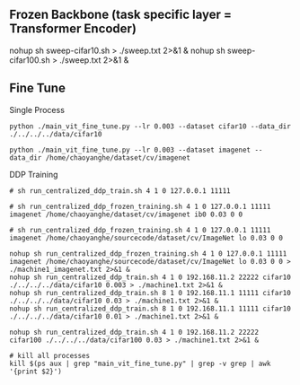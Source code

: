 ## Frozen Backbone (task specific layer = Transformer Encoder)
nohup sh sweep-cifar10.sh > ./sweep.txt 2>&1 &
nohup sh sweep-cifar100.sh > ./sweep.txt 2>&1 &

## Fine Tune
Single Process
```
python ./main_vit_fine_tune.py --lr 0.003 --dataset cifar10 --data_dir ./../../../data/cifar10
```

```
python ./main_vit_fine_tune.py --lr 0.003 --dataset imagenet --data_dir /home/chaoyanghe/dataset/cv/imagenet

```



DDP Training
```
# sh run_centralized_ddp_train.sh 4 1 0 127.0.0.1 11111 

# sh run_centralized_ddp_frozen_training.sh 4 1 0 127.0.0.1 11111 imagenet /home/chaoyanghe/dataset/cv/imagenet ib0 0.03 0 0

# sh run_centralized_ddp_frozen_training.sh 4 1 0 127.0.0.1 11111 imagenet /home/chaoyanghe/sourcecode/dataset/cv/ImageNet lo 0.03 0 0

nohup sh run_centralized_ddp_frozen_training.sh 4 1 0 127.0.0.1 11111 imagenet /home/chaoyanghe/sourcecode/dataset/cv/ImageNet lo 0.03 0 0 > ./machine1_imagenet.txt 2>&1 &
nohup sh run_centralized_ddp_train.sh 4 1 0 192.168.11.2 22222 cifar10 ./../../../data/cifar10 0.003 > ./machine1.txt 2>&1 &
nohup sh run_centralized_ddp_train.sh 8 1 0 192.168.11.1 11111 cifar10 ./../../../data/cifar10 0.03 > ./machine1.txt 2>&1 &
nohup sh run_centralized_ddp_train.sh 8 1 0 192.168.11.1 11111 cifar10 ./../../../data/cifar10 0.01 > ./machine1.txt 2>&1 &

nohup sh run_centralized_ddp_train.sh 4 1 0 192.168.11.2 22222 cifar100 ./../../../data/cifar100 0.03 > ./machine1.txt 2>&1 &
```

```
# kill all processes
kill $(ps aux | grep "main_vit_fine_tune.py" | grep -v grep | awk '{print $2}')
```